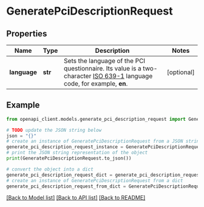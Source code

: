 # GeneratePciDescriptionRequest


## Properties

Name | Type | Description | Notes
------------ | ------------- | ------------- | -------------
**language** | **str** | Sets the language of the PCI questionnaire. Its value is a two-character [ISO 639-1](https://en.wikipedia.org/wiki/ISO_639-1) language code, for example, **en**. | [optional] 

## Example

```python
from openapi_client.models.generate_pci_description_request import GeneratePciDescriptionRequest

# TODO update the JSON string below
json = "{}"
# create an instance of GeneratePciDescriptionRequest from a JSON string
generate_pci_description_request_instance = GeneratePciDescriptionRequest.from_json(json)
# print the JSON string representation of the object
print(GeneratePciDescriptionRequest.to_json())

# convert the object into a dict
generate_pci_description_request_dict = generate_pci_description_request_instance.to_dict()
# create an instance of GeneratePciDescriptionRequest from a dict
generate_pci_description_request_from_dict = GeneratePciDescriptionRequest.from_dict(generate_pci_description_request_dict)
```
[[Back to Model list]](../README.md#documentation-for-models) [[Back to API list]](../README.md#documentation-for-api-endpoints) [[Back to README]](../README.md)



